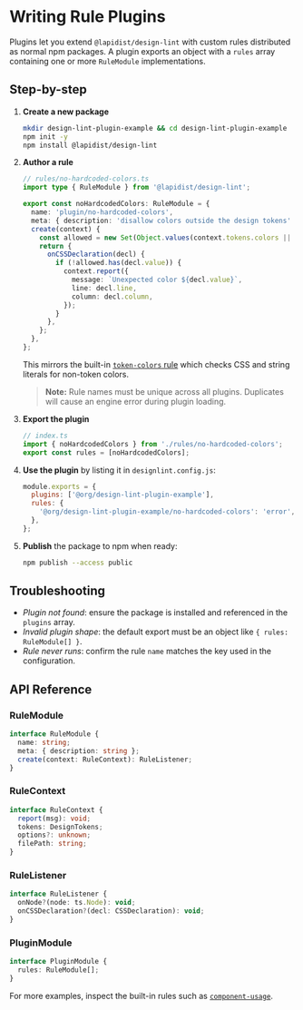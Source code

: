 # Writing Rule Plugins

Plugins let you extend `@lapidist/design-lint` with custom rules distributed as normal npm packages. A plugin exports an object with a `rules` array containing one or more `RuleModule` implementations.

## Step-by-step

1. **Create a new package**
   ```bash
   mkdir design-lint-plugin-example && cd design-lint-plugin-example
   npm init -y
   npm install @lapidist/design-lint
   ```
2. **Author a rule**

   ```ts
   // rules/no-hardcoded-colors.ts
   import type { RuleModule } from '@lapidist/design-lint';

   export const noHardcodedColors: RuleModule = {
     name: 'plugin/no-hardcoded-colors',
     meta: { description: 'disallow colors outside the design tokens' },
     create(context) {
       const allowed = new Set(Object.values(context.tokens.colors || {}));
       return {
         onCSSDeclaration(decl) {
           if (!allowed.has(decl.value)) {
             context.report({
               message: `Unexpected color ${decl.value}`,
               line: decl.line,
               column: decl.column,
             });
           }
         },
       };
     },
   };
   ```

    This mirrors the built-in [`token-colors` rule](../src/rules/token-colors.ts) which checks CSS and string literals for non-token colors.

    > **Note:** Rule names must be unique across all plugins. Duplicates will cause an engine error during plugin loading.

3. **Export the plugin**
   ```ts
   // index.ts
   import { noHardcodedColors } from './rules/no-hardcoded-colors';
   export const rules = [noHardcodedColors];
   ```
4. **Use the plugin** by listing it in `designlint.config.js`:
   ```js
   module.exports = {
     plugins: ['@org/design-lint-plugin-example'],
     rules: {
       '@org/design-lint-plugin-example/no-hardcoded-colors': 'error',
     },
   };
   ```
5. **Publish** the package to npm when ready:
   ```bash
   npm publish --access public
   ```

## Troubleshooting

- _Plugin not found_: ensure the package is installed and referenced in the `plugins` array.
- _Invalid plugin shape_: the default export must be an object like `{ rules: RuleModule[] }`.
- _Rule never runs_: confirm the rule `name` matches the key used in the configuration.

## API Reference

### RuleModule

```ts
interface RuleModule {
  name: string;
  meta: { description: string };
  create(context: RuleContext): RuleListener;
}
```

### RuleContext

```ts
interface RuleContext {
  report(msg): void;
  tokens: DesignTokens;
  options?: unknown;
  filePath: string;
}
```

### RuleListener

```ts
interface RuleListener {
  onNode?(node: ts.Node): void;
  onCSSDeclaration?(decl: CSSDeclaration): void;
}
```

### PluginModule

```ts
interface PluginModule {
  rules: RuleModule[];
}
```

For more examples, inspect the built-in rules such as [`component-usage`](../src/rules/component-usage.ts).
